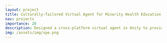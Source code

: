 ```yaml
---
layout: project
title: Culturally-Tailored Virtual Agent for Minority Health Education
nav: projects
importance: 20
description: Designed a cross-platform virtual agent in Unity to provide health education to rural Hispanic farmworkers
img: /assets/img/vpe.png
---
```


<!-- <div class="col mt-4 p-0">
  NMT systems typically consist of two main components: the encoder and the decoder. The encoder takes as input the source language sentence and generates some latent representation for it (e.g., a fixed-size vector). The decoder then takes that latent representation as input and generates a sentence in the target language. The sentence generation is often done in an autoregressive manner (i.e., words are generated one-by-one in a left-to-right manner).
</div>

<h3 class="title mt-4 p-0 text-left">Multilingual Machine Translation</h3> -->